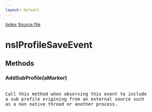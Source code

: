 ```yaml
---
layout: default
---
```

<div id='links'><a href="../index.html">Index</a>
<a href="http://dxr.mozilla.org/mozilla-central/source/tools/profiler/nsIProfileSaveEvent.idl">Source file</a>
</div>

# nsIProfileSaveEvent #

## Methods ##

### AddSubProfile(aMarker) ###
<pre>  
Call this method when observing this event to include  
a sub profile origining from an external source such  
as a non native thread or another process.  
  
</pre>